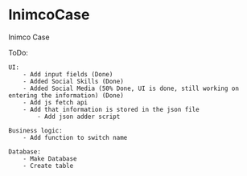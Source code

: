# InimcoCase
Inimco Case

ToDo:

    UI:
        - Add input fields (Done)
        - Added Social Skills (Done)
        - Added Social Media (50% Done, UI is done, still working on entering the information) (Done)
        - Add js fetch api
        - Add that information is stored in the json file
            - Add json adder script

    Business logic:
        - Add function to switch name
    
    Database:
        - Make Database
        - Create table
